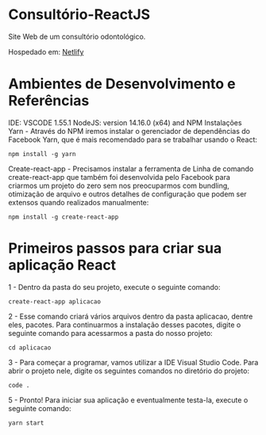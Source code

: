 # Consultório-ReactJS
Site Web de um consultório odontológico.

Hospedado em: [Netlify](https://consultorio-react.netlify.app/)

# Ambientes de Desenvolvimento e Referências
IDE: VSCODE 1.55.1
NodeJS: version 14.16.0 (x64) and NPM
Instalações
Yarn - Através do NPM iremos instalar o gerenciador de dependências do Facebook Yarn, que é mais recomendado para se trabalhar usando o React:

`
npm install -g yarn
`

Create-react-app - Precisamos instalar a ferramenta de Linha de comando create-react-app que também foi desenvolvida pelo Facebook para criarmos um projeto do zero sem nos preocuparmos com bundling, otimização de arquivo e outros detalhes de configuração que podem ser extensos quando realizados manualmente:

`
npm install -g create-react-app
`

# Primeiros passos para criar sua aplicação React
1 - Dentro da pasta do seu projeto, execute o seguinte comando:

`
create-react-app aplicacao
`

2 - Esse comando criará vários arquivos dentro da pasta aplicacao, dentre eles, pacotes. Para continuarmos a instalação desses pacotes, digite o seguinte comando para acessarmos a pasta do nosso projeto:

`
cd aplicacao
`

3 - Para começar a programar, vamos utilizar a IDE Visual Studio Code. Para abrir o projeto nele, digite os seguintes comandos no diretório do projeto:

`
code .
`

5 - Pronto! Para iniciar sua aplicação e eventualmente testa-la, execute o seguinte comando:

`
yarn start
`
